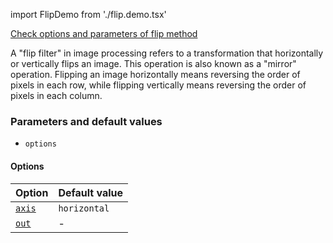 import FlipDemo from './flip.demo.tsx'

[Check options and parameters of flip method](https://image-js.github.io/image-js-typescript/classes/Image.html#flip 'github.io link')

A "flip filter" in image processing refers to a transformation that horizontally or vertically flips an image. This operation is also known as a "mirror" operation. Flipping an image horizontally means reversing the order of pixels in each row, while flipping vertically means reversing the order of pixels in each column.

<FlipDemo />

### Parameters and default values

- `options`

#### Options

| Option                                                                                    | Default value |
| ----------------------------------------------------------------------------------------- | ------------- |
| [`axis`](https://image-js.github.io/image-js-typescript/interfaces/FlipOptions.html#axis) | `horizontal`  |
| [`out`](https://image-js.github.io/image-js-typescript/interfaces/FlipOptions.html#out)   | -             |
